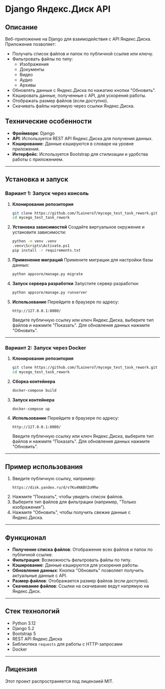 # Django Яндекс.Диск API

## Описание
Веб-приложение на Django для взаимодействия с API Яндекс.Диска. Приложение позволяет:
- Получать список файлов и папок по публичной ссылке или ключу.
- Фильтровать файлы по типу:
  - Изображения
  - Документы
  - Видео
  - Аудио
  - Архивы
- Обновлять данные с Яндекс.Диска по нажатию кнопки "Обновить".
- Кэшировать данные, полученные с API, для ускорения работы.
- Отображать размер файлов (если доступно).
- Скачивать файлы напрямую через ссылки Яндекс.Диска.

## Технические особенности
- **Фреймворк**: Django
- **API**: Используется REST API Яндекс.Диска для получения данных.
- **Кэширование**: Данные кэшируются в словаре на уровне приложения.
- **Интерфейс**: Используется Bootstrap для стилизации и удобства работы с приложением.

---

## Установка и запуск

### Вариант 1: Запуск через консоль

1. **Клонирование репозитория**
   ```bash
   git clone https://github.com/7Lainero7/mycego_test_task_rework.git
   cd mycego_test_task_rework
   ```

2. **Установка зависимостей**
   Создайте виртуальное окружение и установите зависимости:
   ```bash
   python -m venv .venv
   .venv\Scripts\Activate.ps1
   pip install -r requirements.txt
   ```

3. **Применение миграций**
   Примените миграции для настройки базы данных:
   ```bash
   python appcore/manage.py migrate
   ```

4. **Запуск сервера разработки**
   Запустите сервер разработки:
   ```bash
   python appcore/manage.py runserver
   ```

5. **Использование**
   Перейдите в браузере по адресу:
   ```
   http://127.0.0.1:8000/
   ```
   Введите публичную ссылку или ключ Яндекс.Диска, выберите тип файлов и нажмите "Показать". Для обновления данных нажмите "Обновить".

---

### Вариант 2: Запуск через Docker

1. **Клонирование репозитория**
   ```bash
   git clone https://github.com/7Lainero7/mycego_test_task_rework.git
   cd mycego_test_task_rework
   ```

2. **Сборка контейнера**
   ```bash
   docker-compose build
   ```

3. **Запуск контейнера**
   ```bash
   docker-compose up
   ```

4. **Использование**
   Перейдите в браузере по адресу:
   ```
   http://127.0.0.1:8000/
   ```
   Введите публичную ссылку или ключ Яндекс.Диска, выберите тип файлов и нажмите "Показать". Для обновления данных нажмите "Обновить".

---

## Пример использования
1. Введите публичную ссылку, например:
   ```
   https://disk.yandex.ru/d/v7Ku4NABVZoMRw
   ```
2. Нажмите "Показать", чтобы увидеть список файлов.
3. Выберите тип файлов для фильтрации (например, "Только изображения").
4. Нажмите "Обновить", чтобы получить свежие данные с Яндекс.Диска.

---

## Функционал
- **Получение списка файлов**: Отображение всех файлов и папок по публичной ссылке.
- **Фильтрация**: Возможность фильтровать файлы по типу.
- **Кэширование**: Данные кэшируются для ускорения работы.
- **Обновление данных**: Кнопка "Обновить" позволяет получить актуальные данные с API.
- **Размер файлов**: Отображается размер файлов (если доступно).
- **Скачивание файлов**: Ссылки на скачивание ведут напрямую на Яндекс.Диск.

---

## Стек технологий
- Python 3.12
- Django 5.2
- Bootstrap 5
- REST API Яндекс.Диска
- Библиотека `requests` для работы с HTTP-запросами
- Docker

---

## Лицензия
Этот проект распространяется под лицензией MIT.